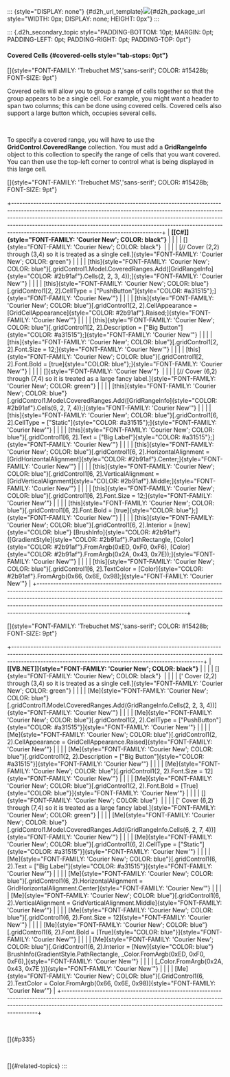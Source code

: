 ::: {style="DISPLAY: none"}
[](ms-xhelp:///?Id=d2h_url_template){#d2h_url_template}![](!package_url!){#d2h_package_url style="WIDTH: 0px; DISPLAY: none; HEIGHT: 0px"}
:::

::: {.d2h_secondary_topic style="PADDING-BOTTOM: 10pt; MARGIN: 0pt; PADDING-LEFT: 0pt; PADDING-RIGHT: 0pt; PADDING-TOP: 0pt"}
#### Covered Cells {#covered-cells style="tab-stops: 0pt"}

[]{style="FONT-FAMILY: 'Trebuchet MS','sans-serif'; COLOR: #15428b; FONT-SIZE: 9pt"} 

Covered cells will allow you to group a range of cells together so that the group appears to be a single cell. For example, you might want a header to span two columns; this can be done using covered cells. Covered cells also support a large button which, occupies several cells.

 

To specify a covered range, you will have to use the **GridControl.CoveredRange** collection. You must add a **GridRangeInfo** object to this collection to specify the range of cells that you want covered. You can then use the top-left corner to control what is being displayed in this large cell.

[]{style="FONT-FAMILY: 'Trebuchet MS','sans-serif'; COLOR: #15428b; FONT-SIZE: 9pt"} 

+------------------------------------------------------------------------------------------------------------------------------------------------------------------------------------------------------------------------------------------------------------------------------------------------------------------------------------------------------------------------------+
| **[\[C#\]]{style="FONT-FAMILY: 'Courier New'; COLOR: black"}**                                                                                                                                                                                                                                                                                                               |
|                                                                                                                                                                                                                                                                                                                                                                              |
| []{style="FONT-FAMILY: 'Courier New'; COLOR: black"}                                                                                                                                                                                                                                                                                                                         |
|                                                                                                                                                                                                                                                                                                                                                                              |
| [// Cover (2,2) through (3,4) so it is treated as a single cell.]{style="FONT-FAMILY: 'Courier New'; COLOR: green"}                                                                                                                                                                                                                                                          |
|                                                                                                                                                                                                                                                                                                                                                                              |
| [this]{style="FONT-FAMILY: 'Courier New'; COLOR: blue"}[.gridControl1.Model.CoveredRanges.Add([GridRangeInfo]{style="COLOR: #2b91af"}.Cells(2, 2, 3, 4));]{style="FONT-FAMILY: 'Courier New'"}                                                                                                                                                                               |
|                                                                                                                                                                                                                                                                                                                                                                              |
| [this]{style="FONT-FAMILY: 'Courier New'; COLOR: blue"}[.gridControl1\[2, 2\].CellType = [\"PushButton\"]{style="COLOR: #a31515"};]{style="FONT-FAMILY: 'Courier New'"}                                                                                                                                                                                                      |
|                                                                                                                                                                                                                                                                                                                                                                              |
| [this]{style="FONT-FAMILY: 'Courier New'; COLOR: blue"}[.gridControl1\[2, 2\].CellAppearance = [GridCellAppearance]{style="COLOR: #2b91af"}.Raised;]{style="FONT-FAMILY: 'Courier New'"}                                                                                                                                                                                     |
|                                                                                                                                                                                                                                                                                                                                                                              |
| [this]{style="FONT-FAMILY: 'Courier New'; COLOR: blue"}[.gridControl1\[2, 2\].Description = [\"Big Button\"]{style="COLOR: #a31515"};]{style="FONT-FAMILY: 'Courier New'"}                                                                                                                                                                                                   |
|                                                                                                                                                                                                                                                                                                                                                                              |
| [this]{style="FONT-FAMILY: 'Courier New'; COLOR: blue"}[.gridControl1\[2, 2\].Font.Size = 12;]{style="FONT-FAMILY: 'Courier New'"}                                                                                                                                                                                                                                           |
|                                                                                                                                                                                                                                                                                                                                                                              |
| [this]{style="FONT-FAMILY: 'Courier New'; COLOR: blue"}[.gridControl1\[2, 2\].Font.Bold = [true]{style="COLOR: blue"};]{style="FONT-FAMILY: 'Courier New'"}                                                                                                                                                                                                                  |
|                                                                                                                                                                                                                                                                                                                                                                              |
| []{style="FONT-FAMILY: 'Courier New'"}                                                                                                                                                                                                                                                                                                                                       |
|                                                                                                                                                                                                                                                                                                                                                                              |
| [// Cover (6,2) through (7,4) so it is treated as a large fancy label.]{style="FONT-FAMILY: 'Courier New'; COLOR: green"}                                                                                                                                                                                                                                                    |
|                                                                                                                                                                                                                                                                                                                                                                              |
| [this]{style="FONT-FAMILY: 'Courier New'; COLOR: blue"}[.gridControl1.Model.CoveredRanges.Add([GridRangeInfo]{style="COLOR: #2b91af"}.Cells(6, 2, 7, 4));]{style="FONT-FAMILY: 'Courier New'"}                                                                                                                                                                               |
|                                                                                                                                                                                                                                                                                                                                                                              |
| [this]{style="FONT-FAMILY: 'Courier New'; COLOR: blue"}[.gridControl1\[6, 2\].CellType = [\"Static\"]{style="COLOR: #a31515"};]{style="FONT-FAMILY: 'Courier New'"}                                                                                                                                                                                                          |
|                                                                                                                                                                                                                                                                                                                                                                              |
| [this]{style="FONT-FAMILY: 'Courier New'; COLOR: blue"}[.gridControl1\[6, 2\].Text = [\"Big Label\"]{style="COLOR: #a31515"};]{style="FONT-FAMILY: 'Courier New'"}                                                                                                                                                                                                           |
|                                                                                                                                                                                                                                                                                                                                                                              |
| [this]{style="FONT-FAMILY: 'Courier New'; COLOR: blue"}[.gridControl1\[6, 2\].HorizontalAlignment = [GridHorizontalAlignment]{style="COLOR: #2b91af"}.Center;]{style="FONT-FAMILY: 'Courier New'"}                                                                                                                                                                           |
|                                                                                                                                                                                                                                                                                                                                                                              |
| [this]{style="FONT-FAMILY: 'Courier New'; COLOR: blue"}[.gridControl1\[6, 2\].VerticalAlignment = [GridVerticalAlignment]{style="COLOR: #2b91af"}.Middle;]{style="FONT-FAMILY: 'Courier New'"}                                                                                                                                                                               |
|                                                                                                                                                                                                                                                                                                                                                                              |
| [this]{style="FONT-FAMILY: 'Courier New'; COLOR: blue"}[.gridControl1\[6, 2\].Font.Size = 12;]{style="FONT-FAMILY: 'Courier New'"}                                                                                                                                                                                                                                           |
|                                                                                                                                                                                                                                                                                                                                                                              |
| [this]{style="FONT-FAMILY: 'Courier New'; COLOR: blue"}[.gridControl1\[6, 2\].Font.Bold = [true]{style="COLOR: blue"};]{style="FONT-FAMILY: 'Courier New'"}                                                                                                                                                                                                                  |
|                                                                                                                                                                                                                                                                                                                                                                              |
| [this]{style="FONT-FAMILY: 'Courier New'; COLOR: blue"}[.gridControl1\[6, 2\].Interior = [new]{style="COLOR: blue"} [BrushInfo]{style="COLOR: #2b91af"}([GradientStyle]{style="COLOR: #2b91af"}.PathRectangle, [Color]{style="COLOR: #2b91af"}.FromArgb(0xED, 0xF0, 0xF6), [Color]{style="COLOR: #2b91af"}.FromArgb(0x2A, 0x43, 0x7E));]{style="FONT-FAMILY: 'Courier New'"} |
|                                                                                                                                                                                                                                                                                                                                                                              |
| [this]{style="FONT-FAMILY: 'Courier New'; COLOR: blue"}[.gridControl1\[6, 2\].TextColor = [Color]{style="COLOR: #2b91af"}.FromArgb(0x66, 0x6E, 0x98);]{style="FONT-FAMILY: 'Courier New'"}                                                                                                                                                                                   |
+------------------------------------------------------------------------------------------------------------------------------------------------------------------------------------------------------------------------------------------------------------------------------------------------------------------------------------------------------------------------------+

[]{style="FONT-FAMILY: 'Trebuchet MS','sans-serif'; COLOR: #15428b; FONT-SIZE: 9pt"} 

+---------------------------------------------------------------------------------------------------------------------------------------------------------------------------------------------------------------------------------+
| **[\[VB.NET\]]{style="FONT-FAMILY: 'Courier New'; COLOR: black"}**                                                                                                                                                              |
|                                                                                                                                                                                                                                 |
| []{style="FONT-FAMILY: 'Courier New'; COLOR: black"}                                                                                                                                                                            |
|                                                                                                                                                                                                                                 |
| [\' Cover (2,2) through (3,4) so it is treated as a single cell.]{style="FONT-FAMILY: 'Courier New'; COLOR: green"}                                                                                                             |
|                                                                                                                                                                                                                                 |
| [Me]{style="FONT-FAMILY: 'Courier New'; COLOR: blue"}[.gridControl1.Model.CoveredRanges.Add(GridRangeInfo.Cells(2, 2, 3, 4))]{style="FONT-FAMILY: 'Courier New'"}                                                               |
|                                                                                                                                                                                                                                 |
| [Me]{style="FONT-FAMILY: 'Courier New'; COLOR: blue"}[.gridControl1(2, 2).CellType = [\"PushButton\"]{style="COLOR: #a31515"}]{style="FONT-FAMILY: 'Courier New'"}                                                              |
|                                                                                                                                                                                                                                 |
| [Me]{style="FONT-FAMILY: 'Courier New'; COLOR: blue"}[.gridControl1(2, 2).CellAppearance = GridCellAppearance.Raised]{style="FONT-FAMILY: 'Courier New'"}                                                                       |
|                                                                                                                                                                                                                                 |
| [Me]{style="FONT-FAMILY: 'Courier New'; COLOR: blue"}[.gridControl1(2, 2).Description = [\"Big Button\"]{style="COLOR: #a31515"}]{style="FONT-FAMILY: 'Courier New'"}                                                           |
|                                                                                                                                                                                                                                 |
| [Me]{style="FONT-FAMILY: 'Courier New'; COLOR: blue"}[.gridControl1(2, 2).Font.Size = 12]{style="FONT-FAMILY: 'Courier New'"}                                                                                                   |
|                                                                                                                                                                                                                                 |
| [Me]{style="FONT-FAMILY: 'Courier New'; COLOR: blue"}[.gridControl1(2, 2).Font.Bold = [True]{style="COLOR: blue"}]{style="FONT-FAMILY: 'Courier New'"}                                                                          |
|                                                                                                                                                                                                                                 |
| []{style="FONT-FAMILY: 'Courier New'; COLOR: blue"}                                                                                                                                                                             |
|                                                                                                                                                                                                                                 |
| [\' Cover (6,2) through (7,4) so it is treated as a large fancy label.]{style="FONT-FAMILY: 'Courier New'; COLOR: green"}                                                                                                       |
|                                                                                                                                                                                                                                 |
| [Me]{style="FONT-FAMILY: 'Courier New'; COLOR: blue"}[.gridControl1.Model.CoveredRanges.Add(GridRangeInfo.Cells(6, 2, 7, 4))]{style="FONT-FAMILY: 'Courier New'"}                                                               |
|                                                                                                                                                                                                                                 |
| [Me]{style="FONT-FAMILY: 'Courier New'; COLOR: blue"}[.gridControl1(6, 2).CellType = [\"Static\"]{style="COLOR: #a31515"}]{style="FONT-FAMILY: 'Courier New'"}                                                                  |
|                                                                                                                                                                                                                                 |
| [Me]{style="FONT-FAMILY: 'Courier New'; COLOR: blue"}[.gridControl1(6, 2).Text = [\"Big Label\"]{style="COLOR: #a31515"}]{style="FONT-FAMILY: 'Courier New'"}                                                                   |
|                                                                                                                                                                                                                                 |
| [Me]{style="FONT-FAMILY: 'Courier New'; COLOR: blue"}[.gridControl1(6, 2).HorizontalAlignment = GridHorizontalAlignment.Center]{style="FONT-FAMILY: 'Courier New'"}                                                             |
|                                                                                                                                                                                                                                 |
| [Me]{style="FONT-FAMILY: 'Courier New'; COLOR: blue"}[.gridControl1(6, 2).VerticalAlignment = GridVerticalAlignment.Middle]{style="FONT-FAMILY: 'Courier New'"}                                                                 |
|                                                                                                                                                                                                                                 |
| [Me]{style="FONT-FAMILY: 'Courier New'; COLOR: blue"}[.gridControl1(6, 2).Font.Size = 12]{style="FONT-FAMILY: 'Courier New'"}                                                                                                   |
|                                                                                                                                                                                                                                 |
| [Me]{style="FONT-FAMILY: 'Courier New'; COLOR: blue"}[.gridControl1(6, 2).Font.Bold = [True]{style="COLOR: blue"}]{style="FONT-FAMILY: 'Courier New'"}                                                                          |
|                                                                                                                                                                                                                                 |
| [Me]{style="FONT-FAMILY: 'Courier New'; COLOR: blue"}[.GridControl1(6, 2).Interior = [New]{style="COLOR: blue"} BrushInfo(GradientStyle.PathRectangle, \_Color.FromArgb(0xED, 0xF0, 0xF6),]{style="FONT-FAMILY: 'Courier New'"} |
|                                                                                                                                                                                                                                 |
| [\_Color.FromArgb(0x2A, 0x43, 0x7E ))]{style="FONT-FAMILY: 'Courier New'"}                                                                                                                                                      |
|                                                                                                                                                                                                                                 |
| [Me]{style="FONT-FAMILY: 'Courier New'; COLOR: blue"}[.GridControl1(6, 2).TextColor = Color.FromArgb(0x66, 0x6E, 0x98)]{style="FONT-FAMILY: 'Courier New'"}                                                                     |
+---------------------------------------------------------------------------------------------------------------------------------------------------------------------------------------------------------------------------------+

 

[]{#p335} 

 

[]{#related-topics}
:::
